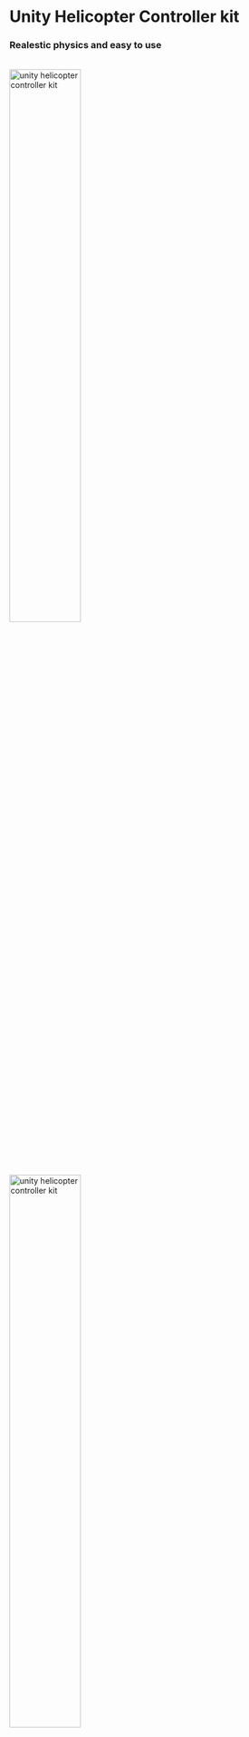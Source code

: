 <h1>Unity Helicopter Controller kit</h1>
<h3>Realestic physics and easy to use</h3>
<p>
  
</p>

<br>
<div>
  <img src="https://github.com/ehsanwwe/unity-helicopter-controller-realestic-kit/blob/main/screenshot1.jpg?raw=true" width="50%" alt="unity helicopter controller kit" align="left">
  <img src="https://github.com/ehsanwwe/unity-helicopter-controller-realestic-kit/blob/main/bladesystem.gif?raw=true" width="50%" alt="unity helicopter controller kit"  >
</div>

<br>
<br>
<div>
  <h2 align="left">how to use</h2>
  <p>
    1-Add <b>HelicopterControllerKit.cs</b> script to your object
    <br>
    2-asign Main blade and side blade GameObjects;
    3-asign Main blade and side blade materials
    4-set Helicopter weight in KG (total mass of helicopter in realestic)
    5-set Helicopter engine power in HP ( for example a normal city helicopter have 1100KG with an engine with 320 HP )    
    <br>
    you can get UnityPackage file from bottom link
    <br>
    <a href="https://github.com/ehsanwwe/unity-helicopter-controller-realestic-kit/releases">
      https://github.com/ehsanwwe/unity-helicopter-controller-realestic-kit/releases
    </a>    
  </p>
  <br>
  <p>
    enjoy
  </p>
</div>



<h2>
  support me 
</h2>
By donating, you are not only helping me, but also contributing to the wider open-source community.
<br>
Your generosity allows us to keep my project free and accessible to everyone, regardless of their financial situation.
<br>
<b>Donation link:</b>
<br>
<a href="https://www.donationalerts.com/r/ehsan_hightech">
  https://www.donationalerts.com/r/ehsan_hightech
</a>
<br>
Thank you for your support!
